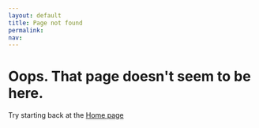 ```yaml
---
layout: default
title: Page not found
permalink: 
nav:
---
```


<h1 class="altcase">Oops. That page doesn't seem to be here.</h1>

Try starting back at the <a href="/">Home page</a>